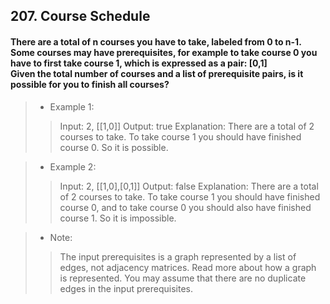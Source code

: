 ## 207. Course Schedule
#### There are a total of n courses you have to take, labeled from 0 to n-1.<br>Some courses may have prerequisites, for example to take course 0 you have to first take course 1, which is expressed as a pair: [0,1]<br>Given the total number of courses and a list of prerequisite pairs, is it possible for you to finish all courses?

>* Example 1:
>> Input: 2, [[1,0]] 
>> Output: true
>> Explanation: There are a total of 2 courses to take. To take course 1 you should have finished course 0. So it is possible.

>* Example 2:
>> Input: 2, [[1,0],[0,1]]
>> Output: false
>> Explanation: There are a total of 2 courses to take. To take course 1 you should have finished course 0, and to take course 0 you should also have finished course 1. So it is impossible.

>* Note:
>> The input prerequisites is a graph represented by a list of edges, not adjacency matrices. Read more about how a graph is represented.
>> You may assume that there are no duplicate edges in the input prerequisites.